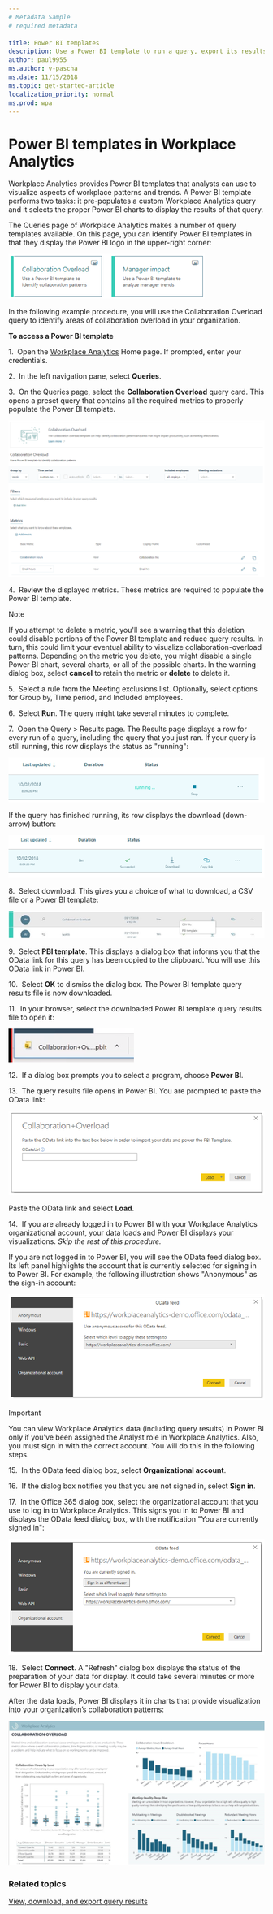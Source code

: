 ```yaml
---
# Metadata Sample
# required metadata

title: Power BI templates
description: Use a Power BI template to run a query, export its results, and visualize them in Power BI
author: paul9955
ms.author: v-pascha
ms.date: 11/15/2018
ms.topic: get-started-article
localization_priority: normal 
ms.prod: wpa
---
```


# Power BI templates in Workplace Analytics 

Workplace Analytics provides Power BI templates that analysts can use to visualize aspects of workplace patterns and trends. A Power BI template performs two tasks: it pre-populates a custom Workplace Analytics query and it selects the proper Power BI charts to display the results of that query. 

The Queries page of Workplace Analytics makes a number of query templates available. On this page, you can identify Power BI templates in that they display the Power BI logo in the upper-right corner:

   ![Power BI logo in query card](../Images/WpA/tutorials/two-pbi-cards.png)

In the following example procedure, you will use the Collaboration Overload query to identify areas of collaboration overload in your organization. 

**To access a Power BI template**

1.  Open the [Workplace Analytics](https://workplaceanalytics.office.com) Home page. If prompted, enter your credentials.

2.  In the left navigation pane, select **Queries**.

3.  On the Queries page, select the **Collaboration Overload** query card. This opens a preset query that contains all the required metrics to properly populate the Power BI template. 

   ![Opened Power BI template query](../Images/WpA/tutorials/collab-overview-page.png)
   
4.  Review the displayed metrics. These metrics are required to populate the Power BI template. 

   > [!Note] 
   > If you attempt to delete a metric, you'll see a warning that this deletion could disable portions of the Power BI template and reduce query results. In turn, this could limit your eventual ability to visualize collaboration-overload patterns. Depending on the metric you delete, you might disable a single Power BI chart, several charts, or all of the possible charts. In the warning dialog box, select **cancel** to retain the metric or **delete** to delete it.  
  
5.  Select a rule from the Meeting exclusions list. Optionally, select options for Group by, Time period, and Included employees.  

6.  Select **Run**. The query might take several minutes to complete.

7.  Open the Query &gt; Results page. The Results page displays a row for every run of a query, including the query that you just ran. If your query is still running, this row displays the status as "running": 

   ![Query is still running](../Images/WpA/tutorials/query-running.png)

 If the query has finished running, its row displays the download (down-arrow) button:

   ![Query results are ready](../Images/WpA/tutorials/query-results-done.png)
 
8.  Select download. This gives you a choice of what to download, a CSV file or a Power BI template: 

   ![Select PBI template](../Images/WpA/tutorials/pbi-templates-03.png)

9.  Select **PBI template**. This displays a dialog box that informs you that the OData link for this query has been copied to the clipboard. You will use this OData link in Power BI. 

10.  Select **OK** to dismiss the dialog box. The Power BI template query results file is now downloaded. 

11.  In your browser, select the downloaded Power BI template query results file to open it:

   ![Open downloaded Power BI template file](../Images/WpA/tutorials/pbi-templates-05.png)

12.  If a dialog box prompts you to select a program, choose **Power BI**.

13.  The query results file opens in Power BI. You are prompted to paste the OData link:

   ![Paste OData link here](../Images/WpA/tutorials/pbi-templates-07.png)

   Paste the OData link and select **Load**. 

14.  If you are already logged in to Power BI with your Workplace Analytics organizational account, your data loads and Power BI displays your visualizations. <i>Skip the rest of this procedure.</i> 
   
   If you are not logged in to Power BI, you will see the OData feed dialog box. Its left panel highlights the account that is currently selected for signing in to Power BI. For example, the following illustration shows "Anonymous" as the sign-in account:
   
   ![Anonymous account displayed](../Images/WpA/tutorials/anon-access-to-pbi.png)   

   > [!Important] 
   > You can view Workplace Analytics data (including query results) in Power BI only if you've been assigned the Analyst role in Workplace Analytics. Also, you must sign in with the correct account. You will do this in the following steps. 

15.  In the OData feed dialog box, select **Organizational account**.

16.  If the dialog box notifies you that you are not signed in, select **Sign in**.

17.  In the Office 365 dialog box, select the organizational account that you use to log in to Workplace Analytics. This signs you in to Power BI and displays the OData feed dialog box, with the notification "You are currently signed in":      
   
   ![You are signed in](../Images/WpA/tutorials/you-are-signed-in.png)

18.  Select **Connect**. A "Refresh" dialog box displays the status of the preparation of your data for display. It could take several minutes or more for Power BI to display your data.  

After the data loads, Power BI displays it in charts that provide visualization into your organization’s collaboration patterns: 

   ![Results visualized in Power BI](../Images/WpA/tutorials/pbi-templates-08a.png)

### Related topics

[View, download, and export query results](../use/view-download-and-export-query-results.md)